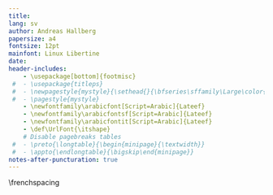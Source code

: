 ```yaml
---
title:
lang: sv
author: Andreas Hallberg
papersize: a4
fontsize: 12pt
mainfont: Linux Libertine
date:
header-includes:
    - \usepackage[bottom]{footmisc} 
 #  - \usepackage{titleps}
 #  - \newpagestyle{mystyle}{\sethead{}{\bfseries\sffamily\Large\color{black!20} DRAFT --- DO NOT DISTRIBUTE}{}\setfoot{}{\thepage}{}}
 #  - \pagestyle{mystyle}
    - \newfontfamily\arabicfont[Script=Arabic]{Lateef}
    - \newfontfamily\arabicfontsf[Script=Arabic]{Lateef}
    - \newfontfamily\arabicfontit[Script=Arabic]{Lateef}
    - \def\UrlFont{\itshape}
    # Disable pagebreaks tables
 #  - \preto{\longtable}{\begin{minipage}{\textwidth}}
 #  - \appto{\endlongtable}{\bigskip\end{minipage}}
notes-after-puncturation: true
---
```


\frenchspacing

